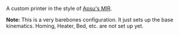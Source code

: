 A custom printer in the style of [Apsu's MIR](https://github.com/Apsu/Mir).

**Note:** This is a very barebones configuration. It just sets up the base
kinematics. Homing, Heater, Bed, etc. are not set up yet.
